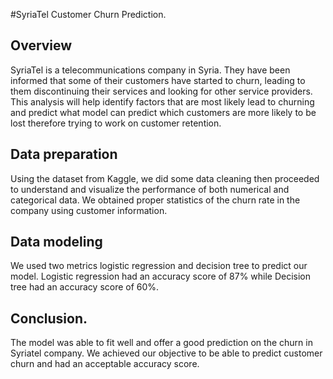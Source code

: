 #SyriaTel Customer Churn Prediction.

## Overview
SyriaTel is a telecommunications company in Syria. They have been informed that some of their customers have started to churn, leading to them discontinuing their services and looking for other service providers.
This analysis will help identify factors that are most likely lead to churning and predict what model can predict which customers are more likely to be lost therefore trying to work on customer retention.

## Data preparation
 Using the dataset from Kaggle, we did some data cleaning then proceeded to understand and visualize the performance of both numerical and categorical data.
We obtained proper statistics of the churn rate in the company using customer information.


## Data modeling
We used two metrics logistic regression and decision tree to predict our model. Logistic regression had an accuracy score of 87% while Decision tree had an accuracy score of 60%. 


## Conclusion.
The model was able to fit well and offer a good prediction on the churn in Syriatel company. We achieved our objective to be able to predict customer churn and had an acceptable accuracy score.
